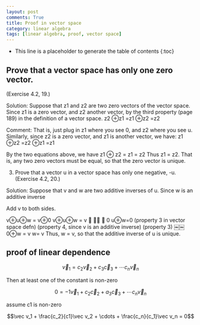 ```yaml
---
layout: post
comments: True
title: Proof in vector space
category: linear algebra
tags: [linear algebra, proof, vector space]
---
```


* This line is a placeholder to generate the table of contents
{:toc}


## Prove that a vector space has only one zero vector. 

(Exercise 4.2, 19.) 
<!--break-->
Solution: Suppose that z1 and z2 are two zero vectors of the vector space.
Since z1 is a zero vector, and z2 another vector, by the third property (page 189) in the definition of a vector space. 
z2 ⊕z1 =z1 ⊕z2 =z2

Comment: That is, just plug in z1 where you see 0, and z2 where you see u. Similarly, since
z2 is a zero vector, and z1 is another vector, we have:
z1 ⊕z2 =z2 ⊕z1 =z1

By the two equations above, we have
z1 ⊕ z2 = z1 = z2
Thus z1 = z2. That is, any two zero vectors must be equal, so that the zero vector is unique.

3. Prove that a vector u in a vector space has only one negative, -u. (Exercise 4.2, 20.) 

Solution: Suppose that v and w are two additive inverses of u. Since w is an additive inverse

Add v to both sides.

v⊕u⊕w = v⊕0 v⊕u⊕w = v
􏰂 􏰁􏰀 􏰃
0
u⊕w=0
(property 3 in vector space defn)
(property 4, since v is an additive inverse) (property 3)
￼￼0⊕w = v w= v
Thus, w = v, so that the additive inverse of u is unique.


<p id = "linear_dependence"></p>

## proof of linear dependence

$$\vec v_1 = c_2\vec v_2 + c_3\vec c_3 + \cdots c_n\vec v_n$$

Then at least one of the constant is non-zero

$$ 0 = -1\vec v_1 + c_2\vec c_2 + a_3\vec c_3 + \cdots c_n\vec v_n$$

assume c1 is non-zero

$$\vec v_1 + \frac{c_2}{c1}\vec v_2 + \cdots + \frac{c_n}{c_1}\vec v_n = 0$$
